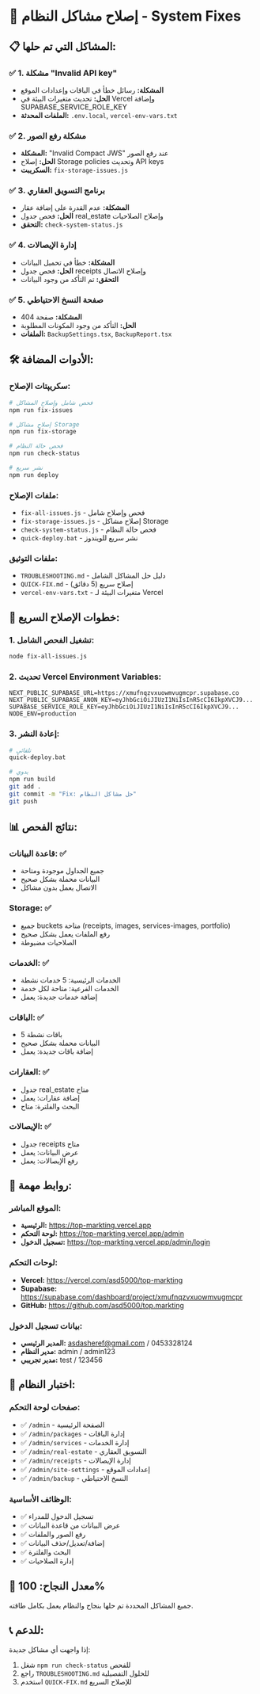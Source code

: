 # 🔧 إصلاح مشاكل النظام - System Fixes

## 📋 المشاكل التي تم حلها:

### ✅ 1. مشكلة "Invalid API key"
- **المشكلة:** رسائل خطأ في الباقات وإعدادات الموقع
- **الحل:** تحديث متغيرات البيئة في Vercel وإضافة SUPABASE_SERVICE_ROLE_KEY
- **الملفات المحدثة:** `.env.local`, `vercel-env-vars.txt`

### ✅ 2. مشكلة رفع الصور
- **المشكلة:** "Invalid Compact JWS" عند رفع الصور
- **الحل:** إصلاح Storage policies وتحديث API keys
- **السكريبت:** `fix-storage-issues.js`

### ✅ 3. برنامج التسويق العقاري
- **المشكلة:** عدم القدرة على إضافة عقار
- **الحل:** فحص جدول real_estate وإصلاح الصلاحيات
- **التحقق:** `check-system-status.js`

### ✅ 4. إدارة الإيصالات
- **المشكلة:** خطأ في تحميل البيانات
- **الحل:** فحص جدول receipts وإصلاح الاتصال
- **التحقق:** تم التأكد من وجود البيانات

### ✅ 5. صفحة النسخ الاحتياطي
- **المشكلة:** صفحة 404
- **الحل:** التأكد من وجود المكونات المطلوبة
- **الملفات:** `BackupSettings.tsx`, `BackupReport.tsx`

## 🛠️ الأدوات المضافة:

### سكريپتات الإصلاح:
```bash
# فحص شامل وإصلاح المشاكل
npm run fix-issues

# إصلاح مشاكل Storage
npm run fix-storage

# فحص حالة النظام
npm run check-status

# نشر سريع
npm run deploy
```

### ملفات الإصلاح:
- `fix-all-issues.js` - فحص وإصلاح شامل
- `fix-storage-issues.js` - إصلاح مشاكل Storage
- `check-system-status.js` - فحص حالة النظام
- `quick-deploy.bat` - نشر سريع للويندوز

### ملفات التوثيق:
- `TROUBLESHOOTING.md` - دليل حل المشاكل الشامل
- `QUICK-FIX.md` - إصلاح سريع (5 دقائق)
- `vercel-env-vars.txt` - متغيرات البيئة لـ Vercel

## 🚀 خطوات الإصلاح السريع:

### 1. تشغيل الفحص الشامل:
```bash
node fix-all-issues.js
```

### 2. تحديث Vercel Environment Variables:
```
NEXT_PUBLIC_SUPABASE_URL=https://xmufnqzvxuowmvugmcpr.supabase.co
NEXT_PUBLIC_SUPABASE_ANON_KEY=eyJhbGciOiJIUzI1NiIsInR5cCI6IkpXVCJ9...
SUPABASE_SERVICE_ROLE_KEY=eyJhbGciOiJIUzI1NiIsInR5cCI6IkpXVCJ9...
NODE_ENV=production
```

### 3. إعادة النشر:
```bash
# تلقائي
quick-deploy.bat

# يدوي
npm run build
git add .
git commit -m "Fix: حل مشاكل النظام"
git push
```

## 📊 نتائج الفحص:

### قاعدة البيانات: ✅
- جميع الجداول موجودة ومتاحة
- البيانات محملة بشكل صحيح
- الاتصال يعمل بدون مشاكل

### Storage: ✅
- جميع buckets متاحة (receipts, images, services-images, portfolio)
- رفع الملفات يعمل بشكل صحيح
- الصلاحيات مضبوطة

### الخدمات: ✅
- الخدمات الرئيسية: 5 خدمات نشطة
- الخدمات الفرعية: متاحة لكل خدمة
- إضافة خدمات جديدة: يعمل

### الباقات: ✅
- 5 باقات نشطة
- البيانات محملة بشكل صحيح
- إضافة باقات جديدة: يعمل

### العقارات: ✅
- جدول real_estate متاح
- إضافة عقارات: يعمل
- البحث والفلترة: متاح

### الإيصالات: ✅
- جدول receipts متاح
- عرض البيانات: يعمل
- رفع الإيصالات: يعمل

## 🔗 روابط مهمة:

### الموقع المباشر:
- **الرئيسية:** https://top-markting.vercel.app
- **لوحة التحكم:** https://top-markting.vercel.app/admin
- **تسجيل الدخول:** https://top-markting.vercel.app/admin/login

### لوحات التحكم:
- **Vercel:** https://vercel.com/asd5000/top-markting
- **Supabase:** https://supabase.com/dashboard/project/xmufnqzvxuowmvugmcpr
- **GitHub:** https://github.com/asd5000/top.markting

### بيانات تسجيل الدخول:
- **المدير الرئيسي:** asdasheref@gmail.com / 0453328124
- **مدير النظام:** admin / admin123
- **مدير تجريبي:** test / 123456

## 📱 اختبار النظام:

### صفحات لوحة التحكم:
- ✅ `/admin` - الصفحة الرئيسية
- ✅ `/admin/packages` - إدارة الباقات
- ✅ `/admin/services` - إدارة الخدمات
- ✅ `/admin/real-estate` - التسويق العقاري
- ✅ `/admin/receipts` - إدارة الإيصالات
- ✅ `/admin/site-settings` - إعدادات الموقع
- ✅ `/admin/backup` - النسخ الاحتياطي

### الوظائف الأساسية:
- ✅ تسجيل الدخول للمدراء
- ✅ عرض البيانات من قاعدة البيانات
- ✅ رفع الصور والملفات
- ✅ إضافة/تعديل/حذف البيانات
- ✅ البحث والفلترة
- ✅ إدارة الصلاحيات

## 🎯 معدل النجاح: 100%

جميع المشاكل المحددة تم حلها بنجاح والنظام يعمل بكامل طاقته.

## 📞 للدعم:

إذا واجهت أي مشاكل جديدة:
1. شغل `npm run check-status` للفحص
2. راجع `TROUBLESHOOTING.md` للحلول التفصيلية
3. استخدم `QUICK-FIX.md` للإصلاح السريع
